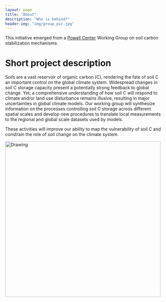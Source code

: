 ```yaml
---
layout: page
title: "About"
description: "Who is behind?"
header-img: "img/group_pic.jpg"
---
```

This initiative emerged from a [Powell Center](https://powellcenter.usgs.gov/) Working Group on soil carbon stabilization mechanisms. 

# Short project description

Soils are a vast reservoir of organic carbon (C), rendering the fate of soil C an important control on the global climate system. Widespread changes in soil C storage capacity present a potentially strong feedback to global change. Yet, a comprehensive understanding of how soil C will respond to climate and/or land use disturbance remains illusive, resulting in major uncertainties in global climate models. Our working group will synthesize information on the processes controlling soil C storage across different spatial scales and develop new procedures to translate local measurements to the regional and global scale datasets used by models. 

These activities will improve our ability to map the vulnerability of soil C and constrain the role of soil change on the climate system.

<img src="{{site.baseurl}}/img/group_work.jpg" alt="Drawing" style="width: 500px;"/>


